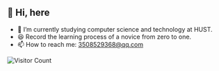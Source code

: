 ## 👋 Hi, here
- 🌱 I’m currently studying computer science and technology at HUST.
- 😆 Record the learning process of a novice from zero to one.
- 📫 How to reach me: 3508529368@qq.com
<!---
- 💥 I’m looking forward to getting acquainted with more people.
--->
<!---
- 📌 Wechat: ww000000001_
--->
![Visitor Count](https://profile-counter.glitch.me/all-smile/count.svg)












<!---
wwjjll-coder/wwjjll-coder is a ✨ special ✨ repository because its `README.md` (this file) appears on your GitHub profile.
You can click the Preview link to take a look at your changes.
--->
